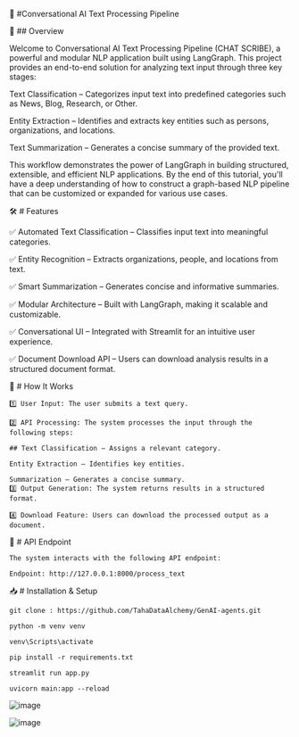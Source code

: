 📌 #Conversational AI Text Processing Pipeline

🚀 ## Overview

  Welcome to Conversational AI Text Processing Pipeline (CHAT SCRIBE), a powerful and modular NLP application built using LangGraph. This project provides an end-to-end solution for analyzing text input through three key stages:
  
  Text Classification – Categorizes input text into predefined categories such as News, Blog, Research, or Other.
  
  Entity Extraction – Identifies and extracts key entities such as persons, organizations, and locations.
  
  Text Summarization – Generates a concise summary of the provided text.
  
  This workflow demonstrates the power of LangGraph in building structured, extensible, and efficient NLP applications. By the end of this tutorial, you'll have a deep understanding of how to construct a graph-based NLP pipeline that can be customized or expanded for 
  various use cases.

🛠 # Features


  ✅ Automated Text Classification – Classifies input text into meaningful categories.
  
  ✅ Entity Recognition – Extracts organizations, people, and locations from text.
  
  ✅ Smart Summarization – Generates concise and informative summaries.
  
  ✅ Modular Architecture – Built with LangGraph, making it scalable and customizable.
  
  ✅ Conversational UI – Integrated with Streamlit for an intuitive user experience.
  
  ✅ Document Download API – Users can download analysis results in a structured document format.

🔧 # How It Works

    1️⃣ User Input: The user submits a text query.
    
    2️⃣ API Processing: The system processes the input through the following steps:

    ## Text Classification – Assigns a relevant category.
    
    Entity Extraction – Identifies key entities.
    
    Summarization – Generates a concise summary.
    3️⃣ Output Generation: The system returns results in a structured format.
    
    4️⃣ Download Feature: Users can download the processed output as a document.

📌 # API Endpoint

    The system interacts with the following API endpoint:
    
    Endpoint: http://127.0.0.1:8000/process_text

📥 # Installation & Setup

    git clone : https://github.com/TahaDataAlchemy/GenAI-agents.git
    
    python -m venv venv
    
    venv\Scripts\activate
    
    pip install -r requirements.txt
    
    streamlit run app.py
    
    uvicorn main:app --reload


  

![image](https://github.com/user-attachments/assets/98894240-0aee-4502-88a4-7a4b15e44417)

![image](https://github.com/user-attachments/assets/0dd5a760-50f8-4a2f-b4a7-8d7da99c0023)

